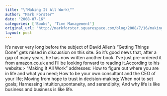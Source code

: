 ```yaml
---
title: "\"Making It All Work\""
author: "Mark Forster"
date: "2008-07-16"
categories: ['Books', 'Time Management']
original_url: "http://markforster.squarespace.com/blog/2008/7/16/making-it-all-work.html"
layout: post
---
```


It’s never very long before the subject of David Allen’s “Getting Things Done” gets raised in discussion on this site. So it’s good news that, after a gap of many years, he has now written another book. I’ve just pre-ordered it from amazon.co.uk and I’ll be looking forward to reading it.According to his website:> “Making It All Work” addresses: How to figure out where you are in life and what you need; How to be your own consultant and the CEO of your life; Moving from hope to trust in decision-making; When not to set goals; Harnessing intuition,spontaneity, and serendipity; And why life is like business and business is like life.
